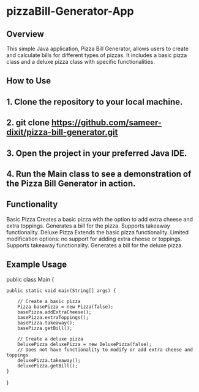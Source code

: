 # pizzaBill-Generator-App

## Overview

This simple Java application, Pizza Bill Generator, allows users to create and calculate bills for different types of pizzas. It includes a basic pizza class and a deluxe pizza class with specific functionalities.

## How to Use

## 1. Clone the repository to your local machine.

## 2. git clone https://github.com/sameer-dixit/pizza-bill-generator.git
## 3. Open the project in your preferred Java IDE.

## 4. Run the Main class to see a demonstration of the Pizza Bill Generator in action.

## Functionality
Basic Pizza
Creates a basic pizza with the option to add extra cheese and extra toppings.
Generates a bill for the pizza.
Supports takeaway functionality.
Deluxe Pizza
Extends the basic pizza functionality.
Limited modification options: no support for adding extra cheese or toppings.
Supports takeaway functionality.
Generates a bill for the deluxe pizza.
##  Example Usage
public class Main {

    public static void main(String[] args) {

        // Create a basic pizza
        Pizza basePizza = new Pizza(false);
        basePizza.addExtraCheese();
        basePizza.extraToppings();
        basePizza.takeaway();
        basePizza.getBill();

        // Create a deluxe pizza
        DeluxePizza deluxePizza = new DeluxePizza(false);
        // Does not have functionality to modify or add extra cheese and toppings
        deluxePizza.takeaway();
        deluxePizza.getBill();
    }
}
